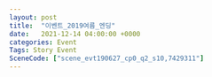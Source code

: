 ```yaml
---
layout: post
title:  "이벤트_2019여름_엔딩"
date:   2021-12-14 04:00:00 +0000
categories: Event
Tags: Story Event
SceneCode: ["scene_evt190627_cp0_q2_s10,7429311"]
---
```

